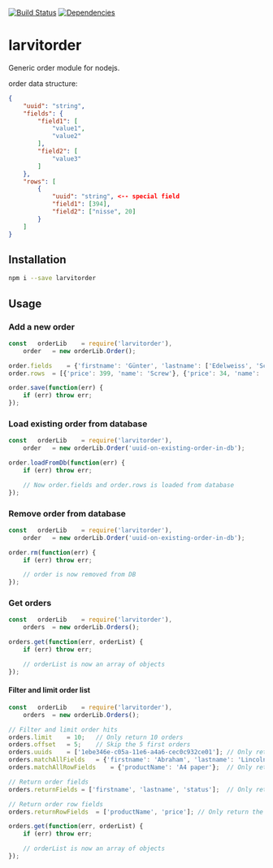 [![Build Status](https://travis-ci.org/larvit/larvitorder.svg?branch=master)](https://travis-ci.org/larvit/larvitorder) [![Dependencies](https://david-dm.org/larvit/larvitorder.svg)](https://david-dm.org/larvit/larvitorder.svg)

# larvitorder

Generic order module for nodejs.

order data structure:
```json
{
	"uuid": "string",
	"fields": {
		"field1": [
			"value1",
			"value2"
		],
		"field2": [
			"value3"
		]
	},
	"rows": [
		{
			"uuid": "string", <-- special field
			"field1": [394],
			"field2": ["nisse", 20]
		}
	]
}
```

## Installation

```bash
npm i --save larvitorder
```

## Usage

### Add a new order

```javascript
const	orderLib	= require('larvitorder'),
	order	= new orderLib.Order();

order.fields	= {'firstname': 'Günter', 'lastname': ['Edelweiss', 'Schloffs']};
order.rows	= [{'price': 399, 'name': 'Screw'}, {'price': 34, 'name': 'teh_foo', 'tags': ['foo', 'bar']}];

order.save(function(err) {
	if (err) throw err;
});
```

### Load existing order from database

```javascript
const	orderLib	= require('larvitorder'),
	order	= new orderLib.Order('uuid-on-existing-order-in-db');

order.loadFromDb(function(err) {
	if (err) throw err;

	// Now order.fields and order.rows is loaded from database
});
```

### Remove order from database

```javascript
const	orderLib	= require('larvitorder'),
	order	= new orderLib.Order('uuid-on-existing-order-in-db');

order.rm(function(err) {
	if (err) throw err;

	// order is now removed from DB
});
```

### Get orders

```javascript
const	orderLib	= require('larvitorder'),
	orders	= new orderLib.Orders();

orders.get(function(err, orderList) {
	if (err) throw err;

	// orderList is now an array of objects
});
```

#### Filter and limit order list

```javascript
const	orderLib	= require('larvitorder'),
	orders	= new orderLib.Orders();

// Filter and limit order hits
orders.limit	= 10;	// Only return 10 orders
orders.offset	= 5;	// Skip the 5 first orders
orders.uuids	= ['1ebe346e-c05a-11e6-a4a6-cec0c932ce01'];	// Only return orders with these uuids
orders.matchAllFields	= {'firstname': 'Abraham', 'lastname': 'Lincoln'};	// Only return orders that have both the fields firstname and lastname that matches
orders.matchAllRowFields	= {'productName': 'A4 paper'};	// Only return orders that have rows matching both the row fieldname "productName" and the value "A4 paper"

// Return order fields
orders.returnFields	= ['firstname', 'lastname', 'status'];	// Only return the order fields listed. IMPORTANT! Will return no order fields if not supplied! Because performance.

// Return order row fields
orders.returnRowFields	= ['productName', 'price'];	// Only return the order row fields listed. IMPORTANT! Will return no order row fields if not supplied! Because performance.

orders.get(function(err, orderList) {
	if (err) throw err;

	// orderList is now an array of objects
});
```
